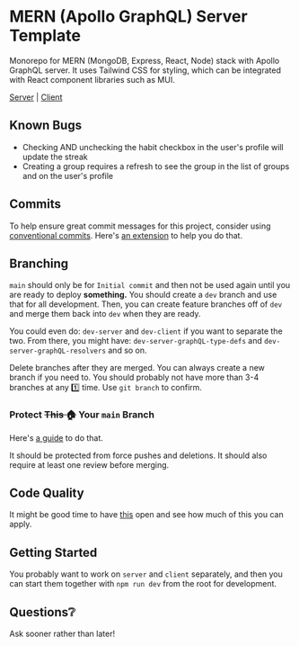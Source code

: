 # MERN (Apollo GraphQL) Server Template

Monorepo for MERN (MongoDB, Express, React, Node) stack with Apollo GraphQL server. It uses Tailwind CSS for styling, which can be integrated with React component libraries such as MUI.

[Server](./server/README.md) | [Client](./client/README.md)

## Known Bugs

- Checking AND unchecking the habit checkbox in the user's profile will update the streak
- Creating a group requires a refresh to see the group in the list of groups and on the user's profile

## Commits

To help ensure great commit messages for this project, consider using [conventional commits](https://www.conventionalcommits.org/en/v1.0.0/#summary). Here's [an extension](https://marketplace.visualstudio.com/items?itemName=vivaxy.vscode-conventional-commits) to help you do that.

## Branching

`main` should only be for `Initial commit` and then not be used again until you are ready to deploy **something.** You should create a `dev` branch and use that for all development. Then, you can create feature branches off of `dev` and merge them back into `dev` when they are ready.

You could even do: `dev-server` and `dev-client` if you want to separate the two. From there, you might have: `dev-server-graphQL-type-defs` and `dev-server-graphQL-resolvers` and so on.

Delete branches after they are merged. You can always create a new branch if you need to. You should probably not have more than 3-4 branches at any 1️⃣ time. Use `git branch` to confirm.

### Protect ~~This 🏠~~ Your `main` Branch

Here's [a guide](https://docs.github.com/en/repositories/configuring-branches-and-merges-in-your-repository/defining-the-mergeability-of-pull-requests/managing-a-branch-protection-rule) to do that.

It should be protected from force pushes and deletions. It should also require at least one review before merging.

## Code Quality

It might be good time to have [this](https://github.com/ryanmcdermott/clean-code-javascript) open and see how much of this you can apply.

## Getting Started

You probably want to work on `server` and `client` separately, and then you can start them together with `npm run dev` from the root for development.

## Questions❔

Ask sooner rather than later!
